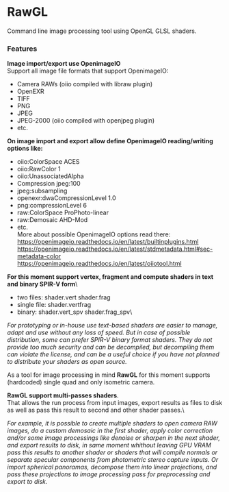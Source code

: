 # RawGL
Command line image processing tool using OpenGL GLSL shaders.
 
### Features


**Image import/export use OpenimageIO**\
Support all image file formats that support OpenimageIO:
* Camera RAWs (oiio compiled with libraw plugin)
* OpenEXR
* TIFF
* PNG
* JPEG
* JPEG-2000 (oiio compiled with openjpeg plugin)
* etc.

**On image import and export allow define OpenimageIO reading/writing options like:**
* oiio:ColorSpace ACES
* oiio:RawColor 1
* oiio:UnassociatedAlpha
* Compression jpeg:100
* jpeg:subsampling
* openexr:dwaCompressionLevel 1.0
* png:compressionLevel 6
* raw:ColorSpace ProPhoto-linear
* raw:Demosaic AHD-Mod
* etc.\
More about possible OpenimageIO options read there:
https://openimageio.readthedocs.io/en/latest/builtinplugins.html
https://openimageio.readthedocs.io/en/latest/stdmetadata.html#sec-metadata-color
https://openimageio.readthedocs.io/en/latest/oiiotool.html

**For this moment support vertex, fragment and compute shaders in text and binary SPIR-V form**\
* two files: shader.vert shader.frag
* single file: shader.vertfrag
* binary: shader.vert_spv shader.frag_spv\

*For prototyping or in-house use text-based shaders are easier to manage, adapt and use without any loss of speed. But in case of possible distribution, some can prefer SPIR-V binary format shaders. They do not provide too much security and can be decompiled, but decompiling them can violate the license, and can be a useful choice if you have not planned to distribute your shaders as open source.*

As a tool for image processing in mind **RawGL** for this moment supports (hardcoded) single quad and only isometric camera.

**RawGL support multi-passes shaders**.\
That allows the run process from input images, export results as files to disk as well as pass this result to second and other shader passes.\

*For example, it is possible to create multiple shaders to open camera RAW images, do a custom demosaic in the first shader, apply color correction and/or some image processings like denoise or sharpen in the next shader, and export results to disk, in same moment whithout leaving GPU VRAM pass this results to another shader or shaders that will compile normals or separate specular components from photometric stereo capture inputs. Or import spherical panoramas, decompose them into linear projections, and pass these projections to image processing pass for preprocessing and export to disk.*
